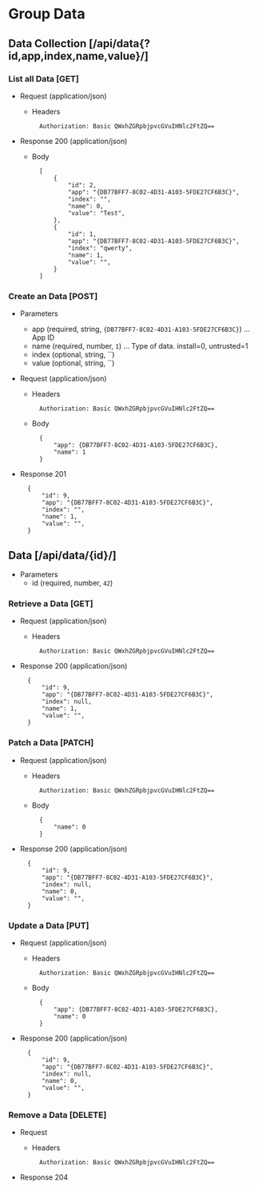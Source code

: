 # Group Data

## Data Collection [/api/data{?id,app,index,name,value}/]

### List all Data [GET]

+ Request (application/json)

    + Headers

            Authorization: Basic QWxhZGRpbjpvcGVuIHNlc2FtZQ==

+ Response 200 (application/json)
    + Body

            [
                {
                    "id": 2,
                    "app": "{DB77BFF7-8C02-4D31-A103-5FDE27CF6B3C}",
                    "index": "",
                    "name": 0,
                    "value": "Test",
                },
                {
                    "id": 1,
                    "app": "{DB77BFF7-8C02-4D31-A103-5FDE27CF6B3C}",
                    "index": "qwerty",
                    "name": 1,
                    "value": "",
                }
            ]

### Create an Data [POST]

+ Parameters
    * app (required, string, `{DB77BFF7-8C02-4D31-A103-5FDE27CF6B3C}`) ... App ID
    * name (required, number, `1`) ... Type of data. install=0, untrusted=1
    * index (optional, string, ``) 
    * value (optional, string, ``) 

+ Request (application/json)

    + Headers

            Authorization: Basic QWxhZGRpbjpvcGVuIHNlc2FtZQ==

    + Body

            {
                "app": {DB77BFF7-8C02-4D31-A103-5FDE27CF6B3C},
                "name": 1
            }

+ Response 201

        {
            "id": 9,
            "app": "{DB77BFF7-8C02-4D31-A103-5FDE27CF6B3C}",
            "index": "",
            "name": 1,
            "value": "",
        }

## Data [/api/data/{id}/]

+ Parameters
    * id (required, number, `42`)

### Retrieve a Data [GET]

+ Request (application/json)

    + Headers

            Authorization: Basic QWxhZGRpbjpvcGVuIHNlc2FtZQ==

+ Response 200 (application/json)

        {
            "id": 9,
            "app": "{DB77BFF7-8C02-4D31-A103-5FDE27CF6B3C}",
            "index": null,
            "name": 1,
            "value": "",
        }

### Patch a Data [PATCH]

+ Request (application/json)

    + Headers

            Authorization: Basic QWxhZGRpbjpvcGVuIHNlc2FtZQ==

    + Body

            {
                "name": 0
            }

+ Response 200 (application/json)

        {
            "id": 9,
            "app": "{DB77BFF7-8C02-4D31-A103-5FDE27CF6B3C}",
            "index": null,
            "name": 0,
            "value": "",
        }

### Update a Data [PUT]

+ Request (application/json)

    + Headers

            Authorization: Basic QWxhZGRpbjpvcGVuIHNlc2FtZQ==

    + Body

            {
                "app": {DB77BFF7-8C02-4D31-A103-5FDE27CF6B3C},
                "name": 0
            }

+ Response 200 (application/json)

        {
            "id": 9,
            "app": "{DB77BFF7-8C02-4D31-A103-5FDE27CF6B3C}",
            "index": null,
            "name": 0,
            "value": "",
        }

### Remove a Data [DELETE]

+ Request

    + Headers

            Authorization: Basic QWxhZGRpbjpvcGVuIHNlc2FtZQ==

+ Response 204